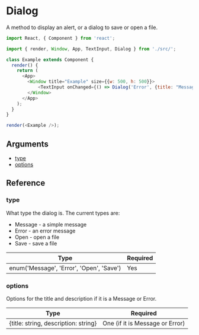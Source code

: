 # Dialog

A method to display an alert, or a dialog to save or open a file.

```javascript
import React, { Component } from 'react';

import { render, Window, App, TextInput, Dialog } from './src/';

class Example extends Component {
  render() {
    return (
      <App>
        <Window title="Example" size={{w: 500, h: 500}}>
            <TextInput onChanged={() => Dialog('Error', {title: "Message"})}/>
        </Window>
      </App>
    );
  }
}

render(<Example />);
```

## Arguments

- [type](#type)
- [options](#options)

## Reference

### type

What type the dialog is. The current types are:

- Message - a simple message
- Error - an error message
- Open - open a file
- Save - save a file

| **Type** | **Required** |
| --- | --- |
| enum('Message', 'Error', 'Open', 'Save') | Yes |

### options

Options for the title and description if it is a Message or Error.

| **Type** | **Required** |
| --- | --- |
| {title: string, description: string} | One (if it is Message or Error) |
